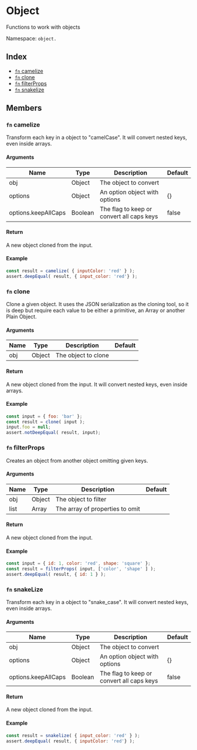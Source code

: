 # Object

Functions to work with objects

Namespace: `object.`

## Index
- [`fn` camelize](#fn-camelize)
- [`fn` clone](#fn-clone)
- [`fn` filterProps](#fn-filterProps)
- [`fn` snakelize](#fn-snakelize)

## Members

### `fn` camelize

Transform each key in a object to "camelCase". It will convert nested keys, even inside arrays.

#### Arguments

|Name|Type|Description|Default|
|---|---|---|---|
|obj|Object|The object to convert||
|options|Object|An option object with options|{}|
|options.keepAllCaps|Boolean|The flag to keep or convert all caps keys|false|

#### Return

A new object cloned from the input.

#### Example

```js
const result = camelize( { inputColor: 'red' } );
assert.deepEqual( result, { input_color: 'red'} );
```

### `fn` clone

Clone a given object. It uses the JSON serialization as the cloning tool, so it is deep but require each
value to be either a primitive, an Array or another Plain Object.

#### Arguments

|Name|Type|Description|Default|
|---|---|---|---|
|obj|Object|The object to clone||

#### Return

A new object cloned from the input. It will convert nested keys, even inside arrays.

#### Example

```js
const input = { foo: 'bar' };
const result = clone( input );
input.foo = null;
assert.notDeepEqual( result, input);
```

### `fn` filterProps

Creates an object from another object omitting given keys.

#### Arguments

|Name|Type|Description|Default|
|---|---|---|---|
|obj|Object|The object to filter||
|list|Array<String>|The array of properties to omit||

#### Return

A new object cloned from the input.

#### Example

```js
const input = { id: 1, color: 'red', shape: 'square' };
const result = filterProps( input, ['color', 'shape' ] );
assert.deepEqual( result, { id: 1 } );
```

### `fn` snakeLize

Transform each key in a object to "snake_case". It will convert nested keys, even inside arrays.

#### Arguments

|Name|Type|Description|Default|
|---|---|---|---|
|obj|Object|The object to convert||
|options|Object|An option object with options|{}|
|options.keepAllCaps|Boolean|The flag to keep or convert all caps keys|false|

#### Return

A new object cloned from the input.

#### Example

```js
const result = snakelize( { input_color: 'red' } );
assert.deepEqual( result, { inputColor: 'red'} );
```
